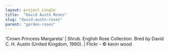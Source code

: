 ```yaml
---
layout: project_single
title:  "David Austn Roses"
slug: "david-austn-roses"
parent: "garden-roses"
---
```

‘Crown Princess Margareta’ |  Shrub.  English Rose Collection.  Bred by David C. H. Austin (United Kingdom, 1990). | Flickr - © kevin wood